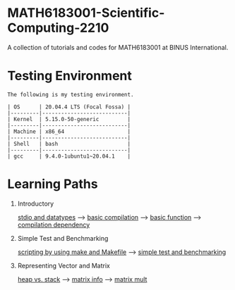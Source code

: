 # MATH6183001-Scientific-Computing-2210

A collection of tutorials and codes for MATH6183001 at BINUS International.

# Testing Environment

    The following is my testing environment.     
    
    | OS      | 20.04.4 LTS (Focal Fossa) |
    |---------|---------------------------|
    | Kernel  | 5.15.0-50-generic         |
    |---------|---------------------------|
    | Machine | x86_64                    |
    |---------|---------------------------|
    | Shell   | bash                      |
    |---------|---------------------------|
    | gcc     | 9.4.0-1ubuntu1~20.04.1    |

# Learning Paths

1. Introductory

    [stdio and datatypes](https://github.com/MATH6183001-Scientific-Computing-2210/basic-c/tree/main/01-printf-datatype) --> [basic compilation](https://github.com/MATH6183001-Scientific-Computing-2210/basic-compilation-using-gcc/tree/main/01-single-file) --> [basic function](https://github.com/MATH6183001-Scientific-Computing-2210/basic-c/tree/main/02-basic-function) --> [compilation dependency](https://github.com/MATH6183001-Scientific-Computing-2210/basic-compilation-using-gcc/tree/main/02-multiple-files)

2. Simple Test and Benchmarking

    [scripting by using make and Makefile](https://github.com/MATH6183001-Scientific-Computing-2210/basic-compilation-using-gcc/tree/main/03-makefile) --> [simple test and benchmarking](https://github.com/MATH6183001-Scientific-Computing-2210/basic-c/tree/main/03-simple-benchmark)
    
3. Representing Vector and Matrix
    
    [heap vs. stack](https://github.com/MATH6183001-Scientific-Computing-2210/basic-c/tree/main/05-heap-vs-stack) --> [matrix info](https://github.com/MATH6183001-Scientific-Computing-2210/basic-c/tree/main/06-matrix-intro) --> [matrix mult](https://github.com/MATH6183001-Scientific-Computing-2210/basic-c/tree/main/07-matrix-vector-mult)
    

